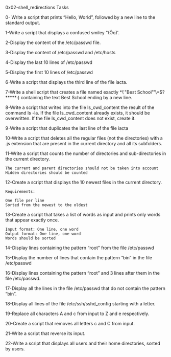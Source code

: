 0x02-shell_redirections Tasks

0- Write a script that prints “Hello, World”, followed by a new line to the standard output.

1-Write a script that displays a confused smiley "(Ôo)'.

2-Display the content of the /etc/passwd file.

3-Display the content of /etc/passwd and /etc/hosts

4-Display the last 10 lines of /etc/passwd

5-Display the first 10 lines of /etc/passwd

6-Write a script that displays the third line of the file iacta.

7-Write a shell script that creates a file named exactly \*\\'"Best School"\'\\*$\?\*\*\*\*\*:) containing the text Best School ending by a new line.

8-Write a script that writes into the file ls_cwd_content the result of the command ls -la. If the file ls_cwd_content already exists, it should be overwritten. If the file ls_cwd_content does not exist, create it.

9-Write a script that duplicates the last line of the file iacta

10-Write a script that deletes all the regular files (not the directories) with a .js extension that are present in the current directory and all its subfolders.

11-Write a script that counts the number of directories and sub-directories in the current directory.

	The current and parent directories should not be taken into account
	Hidden directories should be counted

12-Create a script that displays the 10 newest files in the current directory.

	Requirements:

	One file per line
	Sorted from the newest to the oldest

13-Create a script that takes a list of words as input and prints only words that appear exactly once.

	Input format: One line, one word
	Output format: One line, one word
	Words should be sorted

14-Display lines containing the pattern “root” from the file /etc/passwd

15-Display the number of lines that contain the pattern “bin” in the file /etc/passwd

16-Display lines containing the pattern “root” and 3 lines after them in the file /etc/passwd.

17-Display all the lines in the file /etc/passwd that do not contain the pattern “bin”.

18-Display all lines of the file /etc/ssh/sshd_config starting with a letter.

19-Replace all characters A and c from input to Z and e respectively.

20-Create a script that removes all letters c and C from input.

21-Write a script that reverse its input.

22-Write a script that displays all users and their home directories, sorted by users.
